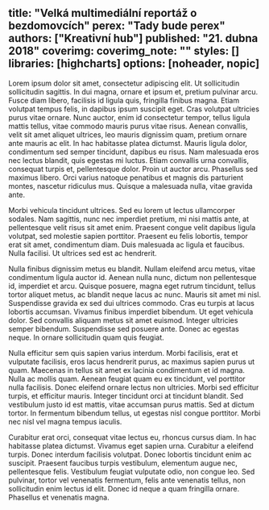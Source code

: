 title: "Velká multimediální reportáž o bezdomovcích"
perex: "Tady bude perex"
authors: ["Kreativní hub"]
published: "21. dubna 2018"
coverimg: 
coverimg_note: ""
styles: []
libraries: [highcharts]
options: [noheader, nopic]
---

Lorem ipsum dolor sit amet, consectetur adipiscing elit. Ut sollicitudin sollicitudin sagittis. In dui magna, ornare et ipsum et, pretium pulvinar arcu. Fusce diam libero, facilisis id ligula quis, fringilla finibus magna. Etiam volutpat tempus felis, in dapibus ipsum suscipit eget. Cras volutpat ultricies purus vitae ornare. Nunc auctor, enim id consectetur tempor, tellus ligula mattis tellus, vitae commodo mauris purus vitae risus. Aenean convallis, velit sit amet aliquet ultrices, leo mauris dignissim quam, pretium ornare ante mauris ac elit. In hac habitasse platea dictumst. Mauris ligula dolor, condimentum sed semper tincidunt, dapibus eu risus. Nam malesuada eros nec lectus blandit, quis egestas mi luctus. Etiam convallis urna convallis, consequat turpis et, pellentesque dolor. Proin ut auctor arcu. Phasellus sed maximus libero. Orci varius natoque penatibus et magnis dis parturient montes, nascetur ridiculus mus. Quisque a malesuada nulla, vitae gravida ante.

<wide><div id="graf1"></div></wide>

Morbi vehicula tincidunt ultrices. Sed eu lorem ut lectus ullamcorper sodales. Nam sagittis, nunc nec imperdiet pretium, mi nisi mattis ante, at pellentesque velit risus sit amet enim. Praesent congue velit dapibus ligula volutpat, sed molestie sapien porttitor. Praesent eu felis lobortis, tempor erat sit amet, condimentum diam. Duis malesuada ac ligula et faucibus. Nulla facilisi. Ut ultrices sed est ac hendrerit.

<wide><div id="graf2"></div></wide>

Nulla finibus dignissim metus eu blandit. Nullam eleifend arcu metus, vitae condimentum ligula auctor id. Aenean nulla nunc, dictum non pellentesque id, imperdiet et arcu. Quisque posuere, magna eget rutrum tincidunt, tellus tortor aliquet metus, ac blandit neque lacus ac nunc. Mauris sit amet mi nisl. Suspendisse gravida ex sed dui ultrices commodo. Cras eu turpis at lacus lobortis accumsan. Vivamus finibus imperdiet bibendum. Ut eget vehicula dolor. Sed convallis aliquam metus sit amet euismod. Integer ultricies semper bibendum. Suspendisse sed posuere ante. Donec ac egestas neque. In ornare sollicitudin quam quis feugiat.

<wide><div id="graf3"></div></wide>

Nulla efficitur sem quis sapien varius interdum. Morbi facilisis, erat et vulputate facilisis, eros lacus hendrerit purus, ac maximus sapien purus ut quam. Maecenas in tellus sit amet ex lacinia condimentum et id magna. Nulla ac mollis quam. Aenean feugiat quam eu ex tincidunt, vel porttitor nulla facilisis. Donec eleifend ornare lectus non ultricies. Morbi sed efficitur turpis, et efficitur mauris. Integer tincidunt orci at tincidunt blandit. Sed vestibulum justo id est mattis, vitae accumsan purus mattis. Sed at dictum tortor. In fermentum bibendum tellus, ut egestas nisl congue porttitor. Morbi nec nisl vel magna tempus iaculis.

Curabitur erat orci, consequat vitae lectus eu, rhoncus cursus diam. In hac habitasse platea dictumst. Vivamus eget sapien urna. Curabitur a eleifend turpis. Donec interdum facilisis volutpat. Donec lobortis tincidunt enim ac suscipit. Praesent faucibus turpis vestibulum, elementum augue nec, pellentesque felis. Vestibulum feugiat vulputate odio, non congue leo. Sed pulvinar, tortor vel venenatis fermentum, felis ante venenatis tellus, non sollicitudin enim lectus id elit. Donec id neque a quam fringilla ornare. Phasellus et venenatis magna. 

